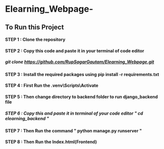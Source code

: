 ﻿ # Elearning_Webpage- 
 ## To Run this Project
 ####  STEP 1 : Clone the repository 
 #### STEP 2 : Copy this code and paste it in your terminal of code editor 
 #####  git clone https://github.com/RupSagarGautam/Elearning_Webpage.git 
 ####  STEP 3 : Install the required packages using pip install -r requirements.txt
 ####  STEP 4 : First Run the .venv\Scripts\Activate  
 ####  STEP 5 : Then change directory to backend folder to run django_backend file
 ##### STEP 6 :  Copy this and paste it in terminal of your code editor " cd elearning_backend "
 ####  STEP 7 : Then Run the command " python manage.py runserver "
 ####  STEP 8 : Then Run the Index.html(Frontend)
